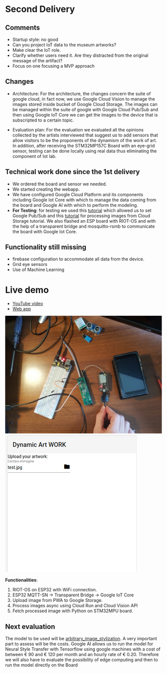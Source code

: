 # Second Delivery

## Comments
- Startup style: no good
- Can you project IoT data to the museum artworks?
- Make clear the IoT role.
- Clarify whether users need it. Are they distracted from the original message of the artifact?
- Focus on one focusing a MVP approach


## Changes
- Architecture: 
For the architecture, the changes concern the suite of google cloud, in fact now, we use Google Cloud Vision to manage the images stored inside bucket of Google Cloud Storage. The images can be managed within the suite of google with Google Cloud Pub/Sub and then using Google IoT Core we can get the images to the device that is subscripted to a certain topic.

- Evaluation plan:
For the evaluation we evaluated all the opinions collected by the artists interviewed that suggest us to add sensors that allow visitors to be the proponents of the dynamism of the work of art. In addition, after receiving the STM32MP157C Board with an eye-grid sensor, testing can be done locally using real data thus eliminating the component of Iot lab.

## Technical work done since the 1st delivery
- We ordered the board and sensor we needed.
- We started creating the webapp.
- We have configured Google Cloud Platform and its components including Google Iot Core with which to manage the data coming from the board and Google AI with which to perform the modeling.
- **For Testing**: for testing we used this [tutorial](https://cloud.google.com/run/docs/tutorials/pubsub?authuser=1) which allowed us to set Google Pub/Sub and this [tutorial](https://cloud.google.com/run/docs/tutorials/image-processing?authuser=1) for processing images from Cloud Storage tutorial. We also flashed an ESP board with RIOT-OS and with the help of a transparent bridge and mosquitto-rsmb to communicate the board with Google Iot Core.


## Functionality still missing
- firebase configuration to accommodate all data from the device.
- Grid eye sensors
- Use of Machine Learning 

# Live demo
- [YouTube video](https://youtu.be/IuAJRV1asrU)
- [Web app](https://dynartwork-277815.web.app/)

![](assets/schematics.jpg)
![](assets/webapp.png)

**Functionalities**:
1. RIOT-OS on ESP32 with WiFi connection.
2. ESP32 MQTT-SN -> Transparent Bridge -> Google IoT Core
3. Upload image from PWA to Google Storage.
4. Process images async using Cloud Run and Cloud Vision API
5. Fetch processed image with Python on STM32MPU board.

## Next evaluation

The model to be used will be [arbitrary_image_stylization](https://github.com/tensorflow/magenta/tree/master/magenta/models/arbitrary_image_stylization).
A very important part to assess will be the costs. Google AI allows us to run the model for Neural Style Transfer with Tensorflow using google machines with a cost of between € 90 and € 120 per month and an hourly rate of € 0.20. Therefore we will also have to evaluate the possibility of edge computing and then to run the model directly on the Board